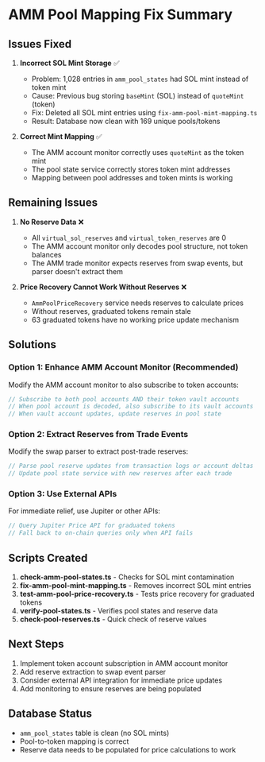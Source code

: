 # AMM Pool Mapping Fix Summary

## Issues Fixed

1. **Incorrect SOL Mint Storage** ✅
   - Problem: 1,028 entries in `amm_pool_states` had SOL mint instead of token mint
   - Cause: Previous bug storing `baseMint` (SOL) instead of `quoteMint` (token)
   - Fix: Deleted all SOL mint entries using `fix-amm-pool-mint-mapping.ts`
   - Result: Database now clean with 169 unique pools/tokens

2. **Correct Mint Mapping** ✅
   - The AMM account monitor correctly uses `quoteMint` as the token mint
   - The pool state service correctly stores token mint addresses
   - Mapping between pool addresses and token mints is working

## Remaining Issues

1. **No Reserve Data** ❌
   - All `virtual_sol_reserves` and `virtual_token_reserves` are 0
   - The AMM account monitor only decodes pool structure, not token balances
   - The AMM trade monitor expects reserves from swap events, but parser doesn't extract them

2. **Price Recovery Cannot Work Without Reserves** ❌
   - `AmmPoolPriceRecovery` service needs reserves to calculate prices
   - Without reserves, graduated tokens remain stale
   - 63 graduated tokens have no working price update mechanism

## Solutions

### Option 1: Enhance AMM Account Monitor (Recommended)
Modify the AMM account monitor to also subscribe to token accounts:
```typescript
// Subscribe to both pool accounts AND their token vault accounts
// When pool account is decoded, also subscribe to its vault accounts
// When vault account updates, update reserves in pool state
```

### Option 2: Extract Reserves from Trade Events
Modify the swap parser to extract post-trade reserves:
```typescript
// Parse pool reserve updates from transaction logs or account deltas
// Update pool state service with new reserves after each trade
```

### Option 3: Use External APIs
For immediate relief, use Jupiter or other APIs:
```typescript
// Query Jupiter Price API for graduated tokens
// Fall back to on-chain queries only when API fails
```

## Scripts Created

1. **check-amm-pool-states.ts** - Checks for SOL mint contamination
2. **fix-amm-pool-mint-mapping.ts** - Removes incorrect SOL mint entries
3. **test-amm-pool-price-recovery.ts** - Tests price recovery for graduated tokens
4. **verify-pool-states.ts** - Verifies pool states and reserve data
5. **check-pool-reserves.ts** - Quick check of reserve values

## Next Steps

1. Implement token account subscription in AMM account monitor
2. Add reserve extraction to swap event parser
3. Consider external API integration for immediate price updates
4. Add monitoring to ensure reserves are being populated

## Database Status

- `amm_pool_states` table is clean (no SOL mints)
- Pool-to-token mapping is correct
- Reserve data needs to be populated for price calculations to work